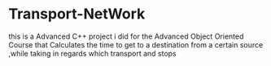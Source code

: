 # Transport-NetWork
this is a Advanced C++ project i did for the Advanced Object Oriented Course that Calculates the time to get to a destination from a certain source ,while taking in regards which transport and stops

